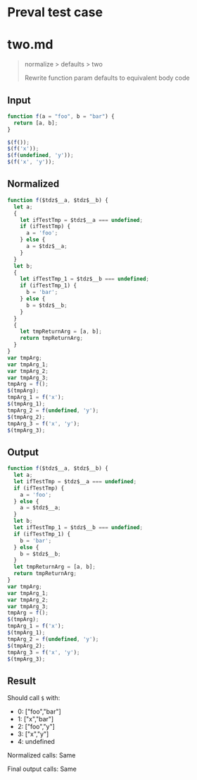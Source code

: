 # Preval test case

# two.md

> normalize > defaults > two
>
> Rewrite function param defaults to equivalent body code

## Input

`````js filename=intro
function f(a = "foo", b = "bar") { 
  return [a, b]; 
}

$(f());
$(f('x'));
$(f(undefined, 'y'));
$(f('x', 'y'));
`````

## Normalized

`````js filename=intro
function f($tdz$__a, $tdz$__b) {
  let a;
  {
    let ifTestTmp = $tdz$__a === undefined;
    if (ifTestTmp) {
      a = 'foo';
    } else {
      a = $tdz$__a;
    }
  }
  let b;
  {
    let ifTestTmp_1 = $tdz$__b === undefined;
    if (ifTestTmp_1) {
      b = 'bar';
    } else {
      b = $tdz$__b;
    }
  }
  {
    let tmpReturnArg = [a, b];
    return tmpReturnArg;
  }
}
var tmpArg;
var tmpArg_1;
var tmpArg_2;
var tmpArg_3;
tmpArg = f();
$(tmpArg);
tmpArg_1 = f('x');
$(tmpArg_1);
tmpArg_2 = f(undefined, 'y');
$(tmpArg_2);
tmpArg_3 = f('x', 'y');
$(tmpArg_3);
`````

## Output

`````js filename=intro
function f($tdz$__a, $tdz$__b) {
  let a;
  let ifTestTmp = $tdz$__a === undefined;
  if (ifTestTmp) {
    a = 'foo';
  } else {
    a = $tdz$__a;
  }
  let b;
  let ifTestTmp_1 = $tdz$__b === undefined;
  if (ifTestTmp_1) {
    b = 'bar';
  } else {
    b = $tdz$__b;
  }
  let tmpReturnArg = [a, b];
  return tmpReturnArg;
}
var tmpArg;
var tmpArg_1;
var tmpArg_2;
var tmpArg_3;
tmpArg = f();
$(tmpArg);
tmpArg_1 = f('x');
$(tmpArg_1);
tmpArg_2 = f(undefined, 'y');
$(tmpArg_2);
tmpArg_3 = f('x', 'y');
$(tmpArg_3);
`````

## Result

Should call `$` with:
 - 0: ["foo","bar"]
 - 1: ["x","bar"]
 - 2: ["foo","y"]
 - 3: ["x","y"]
 - 4: undefined

Normalized calls: Same

Final output calls: Same
